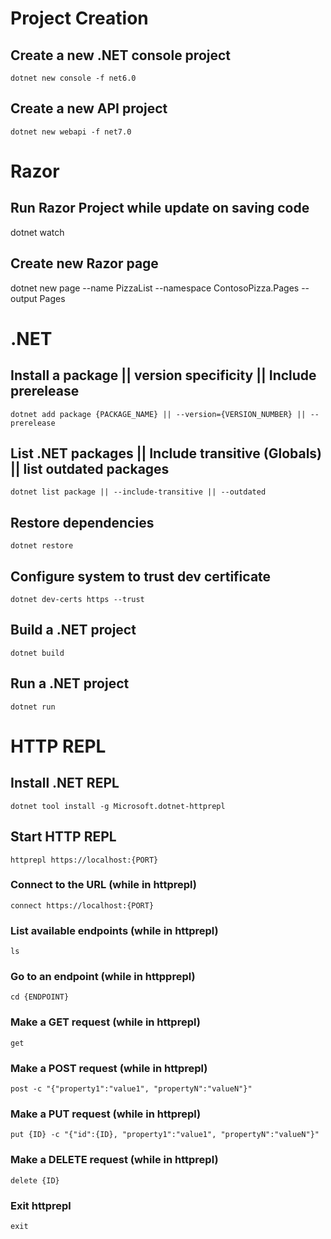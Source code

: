 # Project Creation
## Create a new .NET console project
```dotnet new console -f net6.0```

## Create a new API project
```dotnet new webapi -f net7.0```

# Razor

## Run Razor Project while update on saving code
dotnet watch

## Create new Razor page
dotnet new page --name PizzaList --namespace ContosoPizza.Pages --output Pages

# .NET



## Install a package || version specificity || Include prerelease
```dotnet add package {PACKAGE_NAME} || --version={VERSION_NUMBER} || --prerelease```

## List .NET packages || Include transitive (Globals) || list outdated packages
```dotnet list package || --include-transitive || --outdated```

## Restore dependencies
```dotnet restore```

## Configure system to trust dev certificate
```dotnet dev-certs https --trust```

## Build a .NET project
```dotnet build```

## Run a .NET project
```dotnet run```

# HTTP REPL

## Install .NET REPL
```dotnet tool install -g Microsoft.dotnet-httprepl```

## Start HTTP REPL
```httprepl https://localhost:{PORT}```

### Connect to the URL (while in httprepl)
```connect https://localhost:{PORT}```

### List available endpoints (while in httprepl)
```ls```

### Go to an endpoint (while in httpprepl)
```cd {ENDPOINT}```

### Make a GET request (while in httprepl)
```get```

### Make a POST request (while in httprepl)
```post -c "{"property1":"value1", "propertyN":"valueN"}"```

### Make a PUT request (while in httprepl)
```put {ID} -c "{"id":{ID}, "property1":"value1", "propertyN":"valueN"}"```

### Make a DELETE request (while in httprepl)
```delete {ID}```

### Exit httprepl
```exit```

